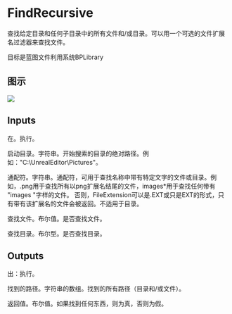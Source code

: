 # FindRecursive

查找给定目录和任何子目录中的所有文件和/或目录。可以用一个可选的文件扩展名过滤器来查找文件。

目标是蓝图文件利用系统BPLibrary

## 图示

![]($-20221218-19002191.png)

## Inputs

在。执行。

启动目录。字符串。开始搜索的目录的绝对路径。例如："C:\UnrealEditor\Pictures"。

通配符。字符串。通配符，可用于查找名称中带有特定文字的文件或目录。例如，.png用于查找所有以png扩展名结尾的文件，images*用于查找任何带有 "images "字样的文件。 否则，FileExtension可以是.EXT或只是EXT的形式，只有带有该扩展名的文件会被返回。不适用于目录。

查找文件。布尔值。是否查找文件。

查找目录。布尔型。是否查找目录。  

## Outputs

出：执行。

找到的路径。字符串的数组。找到的所有路径（目录和/或文件）。

返回值。布尔值。如果找到任何东西，则为真，否则为假。
